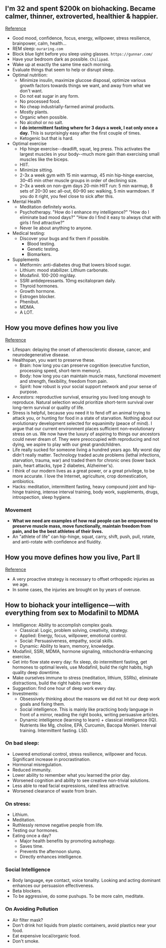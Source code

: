 ## I'm 32 and spent $200k on biohacking. Became calmer, thinner, extroverted, healthier & happier.
[Reference](https://hackernoon.com/im-32-and-spent-200k-on-biohacking-became-calmer-thinner-extroverted-healthier-happier-2a2e846ae113)

- Good mood, confidence, focus, energy, willpower, stress resilience, brainpower, calm, health...
- REM sleep: `ouraring.com`
- Block blue light before you sleep using glasses. `https://gunnar.com/`
- Have your bedroom dark as possible. `Chilipad`.
- Wake up at exactly the same time each morning.
- Evaluate things that seem to help or disrupt sleep.
- Optimal nutrition:
  - Minimize insulin, maximize glucose disposal, optimize various growth factors towards things we want, and away from what we don't want.
  - Do not eat sugar in any form.
  - No processed food.
  - No cheap industrially-farmed animal products.
  - Mostly plants.
  - Organic when possible.
  - No alcohol or no salt.
  - **I do intermittent fasting where for 3 days a week, I eat only once a day.** This is surprisingly easy after the first couple of times.
  - Ketogenic but that is hard.
- Optimal exercise
  - Hip hinge exercise--deadlift, squat, leg press. This activates the largest muscles in your body--much more gain than exercising small muscles like the biceps.
  - HIIT.
  - Minimize sitting.
  - 2-3x a week gym with 15 min warmup, 45 min hip-hinge exercise, 30–45 min other muscle groups in order of declining size.
  - 2–3x a week on non-gym days 20-min HIIT run: 5 min warmup, 8 sets of 20–30 sec all-out, 60–90 sec walking, 5 min warmdown. If you do it right, you feel close to sick after this.
- Mental Health
  - Meditation definitely works.
  - Psychotherapy. "How do I enhance my intelligence?" "How do I eliminate bad mood days?" "How do I find it easy to always chat with girls I find attractive?"
  - Never lie about anything to anyone.
- Medical testing:
  - Discover your bugs and fix them if possible.
    - Blood testing.
    - Genetic testing.
    - Biomarkers.
- Supplements
  - Metformin: anti-diabetes drug that lowers blood sugar.
  - Lithium: mood stabilizer. Lithium carbonate.
  - Modafinil. 100-200 mg/day.
  - SSRI antidepressants. 10mg escitalopram daily.
  - Thyroid hormones.
  - Growth hormone.
  - Estrogen blocker.
  - Phenibut.
  - MDMA.
  - A LOT.

## How you move defines how you live
[Reference](http://eatingacademy.com/personal/move-defines-live)

- Lifespan: delaying the onset of atherosclerotic disease, cancer, and neurodegenerative disease.
- Healthspan, you want to preserve these.
  - Brain: how long you can preserve cognition (executive function, processing speed, short-term memory).
  - Body: how long you can maintain muscle mass, functional movement and strength, flexibility, freedom from pain.
  - Spirit: how robust is your social support network and your sense of purpose.
- Ancestors: reproductive survival, ensuring you lived long enough to reproduce. Natural selection would prioritize short-term survival over long-term survival or quality of life.
- Stress is helpful, because you need it to fend off an animal trying to attack you, or hunting for food in a state of starvation. Nothing about our evolutionary development selected for equanimity (peace of mind). I argue that our current environment places sufficient non-evolutionary stress on us. We now have the luxury of aspiring to things our ancestors could never dream of. They were preoccupied with reproducing and not dying, we aspire to play with our great grandchildren.
- Life really sucked for someone living a hundred years ago. My worst day didn't really matter. Technology traded acute problems (lethal infections, starvation, trauma, war) and traded them for chronic ones (lower back pain, heart attacks, type 2 diabetes, Alzheimer's).
- I think of our modern lives as a great power, or a great privilege, to be more accurate. I love the Internet, agriculture, crop domestication, antibiotics.
- Hacks: meditation, intermittent fasting, heavy compound joint and hip-hinge training, intense interval training, body work, supplements, drugs, introspection, sleep hygiene.

### Movement
- **What we need are examples of how real people can be empowered to preserve muscle mass, move functionally, maintain freedom from pain, and be the best athletes of their lives.**
- An "athlete of life" can hip-hinge, squat, carry, shift, push, pull, rotate, and anti-rotate with confidence and fluidity.

## How you move defines how you live, Part II
[Reference](http://eatingacademy.com/personal/move-defines-live-part-ii)

- A very proactive strategy is necessary to offset orthopedic injuries as we age.
- In some cases, the injuries are brought on by years of overuse.

## How to biohack your intelligence — with everything from sex to Modafinil to MDMA

- Intelligence: Ability to accomplish complex goals.
  - Classical: Logic, problem solving, creativity, strategy.
  - Applied: Energy, focus, willpower, emotional control.
  - Social: Persuasiveness, empathy, social skills.
  - Dynamic: Ability to learn, memory, knowledge.
- Modafinil, SSRI, MDMA, hormone signaling, mitochondria-enhancing exercise.
- Get into flow state every day: fix sleep, do intermittent fasting, get hormones to optimal levels, use Modafinil, build the right habits, high quality deep downtime.
- Make ourselves immune to stress (meditation, lithium, SSRIs), eliminate distractions, build the right habits over time.
- Suggestion: find one hour of deep work every day.
- Investments:
  - Obsessively thinking about the reasons we did not hit our deep work goals and fixing them.
  - Social intelligence. This is mainly like practicing body language in front of a mirror, reading the right books, writing persuasive articles.
  - Dynamic intelligence (learning to learn) + classical intelligence (IQ). Nutrients like Mg, choline, EPA, Curcumin, Bacopa Monieri. Interval training. Intermittent fasting. LSD.

### On bad sleep:

- Lowered emotional control, stress resilience, willpower and focus. Significant increase in procrastination.
- Hormonal misregulation.
- Reduced immunity.
- Lower ability to remember what you learned the prior day.
- Worsened cognition and ability to see creative non-trivial solutions.
- Less able to read facial expressions, rated less attractive.
- Worsened clearance of waste from brain.

### On stress:

- Lithium.
- Meditation.
- Ruthlessly remove negative people from life.
- Testing our hormones.
- Eating once a day?
  - Major health benefits by promoting autophagy.
  - Saves time.
  - Prevents the afternoon slump.
  - Directly enhances intelligence.

### Social Intelligence

- Body language, eye contact, voice tonality. Looking and acting dominant enhances our persuasion effectiveness.
- Beta blockers.
- To be aggressive, do some pushups. To be more calm, meditate.

### On Avoiding Pollution

- Air filter mask?
- Don't drink hot liquids from plastic containers, avoid plastics near your food.
- Eat expensive local/organic food.
- Don't smoke.
